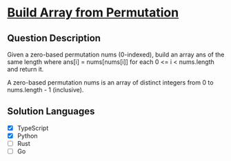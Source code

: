 # [Build Array from Permutation](https://leetcode.com/problems/build-array-from-permutation)

## Question Description

Given a zero-based permutation nums (0-indexed), build an array ans of the same length where ans[i] = nums[nums[i]] for each 0 <= i < nums.length and return it.

A zero-based permutation nums is an array of distinct integers from 0 to nums.length - 1 (inclusive).

## Solution Languages

- [x] TypeScript
- [x] Python
- [ ] Rust
- [ ] Go